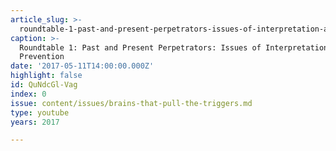 ```yaml
---
article_slug: >-
  roundtable-1-past-and-present-perpetrators-issues-of-interpretation-and-prevention
caption: >-
  Roundtable 1: Past and Present Perpetrators: Issues of Interpretation and
  Prevention
date: '2017-05-11T14:00:00.000Z'
highlight: false
id: QuNdcGl-Vag
index: 0
issue: content/issues/brains-that-pull-the-triggers.md
type: youtube
years: 2017

---
```

